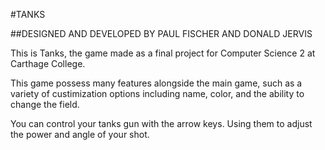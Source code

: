#TANKS

##DESIGNED AND DEVELOPED BY PAUL FISCHER AND DONALD JERVIS

This is Tanks, the game made as a final project for Computer Science 2 at Carthage College. 

This game possess many features alongside the main game, such as a variety of custimization options including name, color, and the ability to change the field. 

You can control your tanks gun with the arrow keys. Using them to adjust the power and angle of your shot. 
